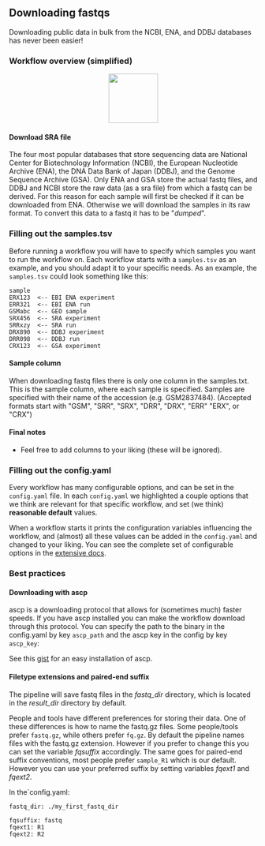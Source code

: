 ## Downloading fastqs

Downloading public data in bulk from the NCBI, ENA, and DDBJ databases has never been easier!

### Workflow overview (simplified)
<p align="center">
  <img src="../../_static/download_fastq.png" style="width:auto;height:100px;">
</p>

#### Download SRA file

The four most popular databases that store sequencing data are National Center for Biotechnology Information (NCBI), the European Nucleotide Archive (ENA), the DNA Data Bank of Japan (DDBJ), and the Genome Sequence Archive (GSA).
Only ENA and GSA store the actual fastq files, and DDBJ and NCBI store the raw data (as a sra file) from which a fastq can be derived.
For this reason for each sample will first be checked if it can be downloaded from ENA.
Otherwise we will download the samples in its raw format. To convert this data to a fastq it has to be "*dumped*".

### Filling out the samples.tsv

Before running a workflow you will have to specify which samples you want to run the workflow on.
Each workflow starts with a `samples.tsv` as an example, and you should adapt it to your specific needs.
As an example, the `samples.tsv` could look something like this:

```
sample
ERX123  <-- EBI ENA experiment
ERR321  <-- EBI ENA run
GSMabc  <-- GEO sample
SRX456  <-- SRA experiment
SRRxzy  <-- SRA run
DRX890  <-- DDBJ experiment
DRR098  <-- DDBJ run
CRX123  <-- GSA experiment
```

#### Sample column

When downloading fastq files there is only one column in the samples.txt. 
This is the sample column, where each sample is specified.
Samples are specified with their name of the accession (e.g. GSM2837484).
(Accepted formats start with "GSM", "SRR", "SRX", "DRR", "DRX", "ERR" "ERX", or "CRX")

#### Final notes

- Feel free to add columns to your liking (these will be ignored).

### Filling out the config.yaml

Every workflow has many configurable options, and can be set in the `config.yaml` file.
In each `config.yaml` we highlighted a couple options that we think are relevant for that specific workflow, and set (we think) **reasonable default** values.

When a workflow starts it prints the configuration variables influencing the workflow, and (almost) all these values can be added in the `config.yaml` and changed to your liking.
You can see the complete set of configurable options in the [extensive docs](../schemas.html).

### Best practices

#### Downloading with ascp

ascp is a downloading protocol that allows for (sometimes much) faster speeds. If you have ascp installed you can make the workflow download through this protocol. You can specify the path to the binary in the config.yaml by key `ascp_path` and the ascp key in the config by key `ascp_key`:

See this [gist](https://gist.github.com/mfansler/71f09c8b6c9a95ec4e759a8ffc488be3) for an easy installation of ascp.

#### Filetype extensions and paired-end suffix
The pipeline will save fastq files in the *fastq_dir* directory, which is located in the *result_dir* directory by default.

People and tools have different preferences for storing their data. One of these differences is how to name the fastq.gz files. Some people/tools prefer `fastq.gz`, while others prefer `fq.gz`. By default the pipeline names files with the fastq.gz extension. However if you prefer to change this you can set the variable *fqsuffix* accordingly.
The same goes for paired-end suffix conventions, most people prefer `sample_R1` which is our default. However you can use your preferred suffix by setting variables *fqext1* and *fqext2*.

In the`config.yaml:
```
fastq_dir: ./my_first_fastq_dir

fqsuffix: fastq
fqext1: R1
fqext2: R2
```
